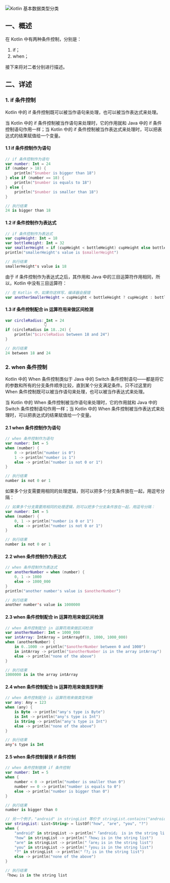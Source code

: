 ![Kotlin 基本数据类型分类](http://m.qpic.cn/psc?/V10aaGcc22Xzag/ruAMsa53pVQWN7FLK88i5vGqi3ttnnpbnzf2kfsq92Bk8m*SF1SDzW32OSwjhtq4Kj2.suDHhTwDRwZQx*TpSRlNA*YV6yl9idcArxp.uZQ!/b&bo=pAfeAwAAAAADB1w!&rf=viewer_4)  

## 一、概述  

在 Kotlin 中有两种条件控制，分别是：  

1. if；
2. when；

接下来将对二者分别进行描述。  


## 二、详述  

### 1. if 条件控制  

Kotlin 中的 if 条件控制既可以被当作语句来处理，也可以被当作表达式来处理。  

当 Kotlin 中的 if 条件控制被当作语句来处理时，它的作用就和 Java 中的 if 条件控制语句作用一样；当 Kotlin 中的 if 条件控制被当作表达式来处理时，可以把表达式的结果赋值给一个变量。  

#### 1.1 if 条件控制作为语句  

```kotlin
// if 条件控制作为语句
var number: Int = 24
if (number > 18) {
    println("$number is bigger than 18")
} else if (number == 18) {
    println("$number is equals to 18")
} else {
    println("$number is smaller than 18")
}

// 执行结果
24 is bigger than 18
```

#### 1.2 if 条件控制作为表达式  

```kotlin
// if 条件控制作为表达式
var cupHeight: Int = 18
var bottleHeight: Int = 32
var smallerHeight = if (cupHeight < bottleHeight) cupHeight else bottleHeight
println("smallerHeight's value is $smallerHeight")

// 执行结果
smallerHeight's value is 18
```

由于 if 条件控制作为表达式之后，其作用和 Java 中的三目运算符作用相同，所以，Kotlin 中没有三目运算符：  

```kotlin
// 在 Kotlin 中，如果你这样写，编译器会报错
var anotherSmallerHeight = cupHeight < bottleHeight ? cupHeight : bottleHeight
```

#### 1.3 if 条件控制配合 in 运算符用来做区间检测  

```kotlin
var circleRadius: Int = 24
                 👇
if (circleRadius in 18..24) {
    println("$circleRadius between 18 and 24")
}

// 执行结果
24 between 18 and 24
```


### 2. when 条件控制  

Kotlin 中的 When 条件控制类似于 Java 中的 Switch 条件控制语句——都是将它的参数和所有的分支条件顺序比较，直到某个分支满足条件。只不过这里的 When 条件控制既可以被当作语句来处理，也可以被当作表达式来处理。  

当 Kotlin 中的 When 条件控制被当作语句来处理时，它的作用就和 Java 中的 Switch 条件控制语句作用一样；当 Kotlin 中的 When 条件控制被当作表达式来处理时，可以把表达式的结果赋值给一个变量。  

#### 2.1 when 条件控制作为语句  

```kotlin
// when 条件控制作为语句
var number: Int = 5
when (number) {
    0 -> println("number is 0")
    1 -> println("number is 1")
    else -> println("number is not 0 or 1")
}

// 执行结果
number is not 0 or 1
```

如果多个分支需要用相同的处理逻辑，则可以把多个分支条件放在一起，用逗号分隔：  

```kotlin
// 如果多个分支需要用相同的处理逻辑，则可以把多个分支条件放在一起，用逗号分隔：
var number: Int = 5
when (number) {
    0, 1 -> println("number is 0 or 1")
    else -> println("number is not 0 or 1")
}

// 执行结果
number is not 0 or 1
```

#### 2.2 when 条件控制作为表达式  

```kotlin
// when 条件控制作为表达式
var anotherNumber = when (number) {
    0, 1 -> 1000
    else -> 1000_000
}
println("another number's value is $anotherNumber")

// 执行结果
another number's value is 1000000
```

#### 2.3 when 条件控制配合 in 运算符用来做区间检测  

```kotlin
// when 条件控制配合 in 运算符用来做区间检测
var anotherNumber: Int = 1000_000
var intArray: IntArray = intArrayOf(0, 1000, 1000_000)
when (anotherNumber) {
    in 0..1000 -> println("$anotherNumber between 0 and 1000")
    in intArray -> println("$anotherNumber is in the array intArray")
    else -> println("none of the above")
}

// 执行结果
1000000 is in the array intArray
```

#### 2.4 when 条件控制配合 is 运算符用来做类型判断  

```kotlin
// when 条件控制配合 is 运算符用来做类型判断
var any: Any = 123
when (any) {
    is Byte -> println("any's type is Byte")
    is Int -> println("any's type is Int")
    is String -> println("any's type is Int")
    else -> println("none of the above")
}

// 执行结果
any's type is Int
```

#### 2.5 when 条件控制替换 if 条件控制  

```kotlin
// when 条件控制替换 if 条件控制
var number: Int = 5
when {
    number < 0 -> println("number is smaller than 0")
    number == 0 -> println("number is equals to 0")
    else -> println("number is bigger than 0")
}

// 执行结果
number is bigger than 0
```

```kotlin
// 另一个例子，"android" in stringList 等价于 stringList.contains("android")
var stringList: List<String> = listOf("how", "are", "you", "?")
when {
    "android" in stringList -> println("「android」 is in the string list")
    "how" in stringList -> println("「how」is in the string list")
    "are" in stringList -> println("「are」is in the string list")
    "you" in stringList -> println("「you」is in the string list")
    "?" in stringList -> println("「?」is in the string list")
    else -> println("none of the above")
}

// 执行结果
「how」is in the string list
```
